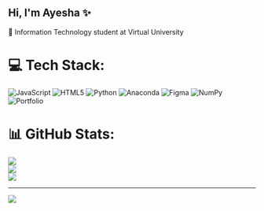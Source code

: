 ## Hi, I'm Ayesha ✨

🧠 Information Technology student at Virtual University<br/>
# 💻 Tech Stack:
![JavaScript](https://img.shields.io/badge/javascript-%23323330.svg?style=for-the-badge&logo=javascript&logoColor=%23F7DF1E) ![HTML5](https://img.shields.io/badge/html5-%23E34F26.svg?style=for-the-badge&logo=html5&logoColor=white) ![Python](https://img.shields.io/badge/python-3670A0?style=for-the-badge&logo=python&logoColor=ffdd54) ![Anaconda](https://img.shields.io/badge/Anaconda-%2344A833.svg?style=for-the-badge&logo=anaconda&logoColor=white) ![Figma](https://img.shields.io/badge/figma-%23F24E1E.svg?style=for-the-badge&logo=figma&logoColor=white) ![NumPy](https://img.shields.io/badge/numpy-%23013243.svg?style=for-the-badge&logo=numpy&logoColor=white) ![Portfolio](https://img.shields.io/badge/Portfolio-%23000000.svg?style=for-the-badge&logo=firefox&logoColor=#FF7139)
# 📊 GitHub Stats:
![](https://github-readme-stats.vercel.app/api?username=ayeshah666&theme=merko&hide_border=false&include_all_commits=false&count_private=false)<br/>
![](https://nirzak-streak-stats.vercel.app/?user=ayeshah666&theme=merko&hide_border=false)<br/>
![](https://github-readme-stats.vercel.app/api/top-langs/?username=ayeshah666&theme=merko&hide_border=false&include_all_commits=false&count_private=false&layout=compact)

---
[![](https://visitcount.itsvg.in/api?id=ayeshah666&icon=0&color=0)](https://visitcount.itsvg.in)

<!-- Proudly created with GPRM ( https://gprm.itsvg.in ) -->
